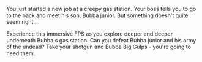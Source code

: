 You just started a new job at a creepy gas station.  Your boss tells you to go to the back and meet his son, Bubba junior.  But something doesn't quite seem right...

Experience this immersive FPS as you explore deeper and deeper underneath Bubba's gas station.  Can you defeat Bubba junior and his army of the undead?  Take your shotgun and Bubba Big Gulps - you're going to need them.